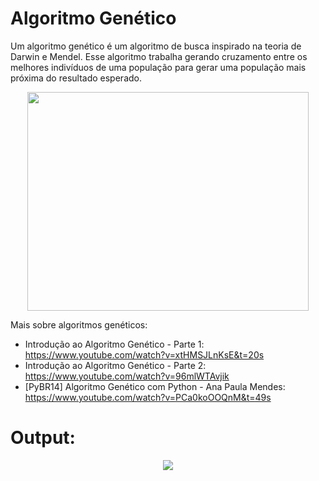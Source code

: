 # Algoritmo Genético

Um algoritmo genético é um algoritmo de busca inspirado na teoria de Darwin e Mendel. Esse algoritmo trabalha gerando cruzamento entre os melhores indivíduos de uma população para gerar uma população mais próxima do resultado esperado. 

<p align="center">
  <img src="https://raw.githubusercontent.com/vannisson/algoritmos-ia/main/Algoritmo%20Gen%C3%A9tico/Diagrama.png"  width="450" height="350" />
</p>

Mais sobre algoritmos genéticos:

* Introdução ao Algoritmo Genético - Parte 1: https://www.youtube.com/watch?v=xtHMSJLnKsE&t=20s
* Introdução ao Algoritmo Genético - Parte 2: https://www.youtube.com/watch?v=96mlWTAvjik
* [PyBR14] Algoritmo Genético com Python - Ana Paula Mendes: https://www.youtube.com/watch?v=PCa0koOOQnM&t=49s


# Output:

<p align="center">
<img src="https://raw.githubusercontent.com/vannisson/algoritmos-ia/main/Algoritmo%20Gen%C3%A9tico/Saida.png"/>
</p>

